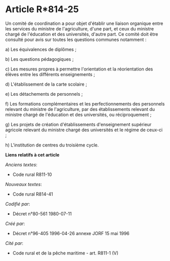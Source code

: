 # Article R*814-25

Un comité de coordination a pour objet d'établir une liaison organique entre les services du ministre de l'agriculture, d'une
part, et ceux du ministre chargé de l'éducation et des universités, d'autre part. Ce comité doit être consulté pour avis sur
toutes les questions communes notamment :

a) Les équivalences de diplômes ;

b) Les questions pédagogiques ;

c) Les mesures propres à permettre l'orientation et la réorientation des élèves entre les différents enseignements ;

d) L'établissement de la carte scolaire ;

e) Les détachements de personnels ;

f) Les formations complémentaires et les perfectionnements des personnels relevant du ministre de l'agriculture, par des
établissements relevant du ministre chargé de l'éducation et des universités, ou réciproquement ;

g) Les projets de création d'établissements d'enseignement supérieur agricole relevant du ministre chargé des universités et
le régime de ceux-ci ;

h) L'institution de centres du troisième cycle.

**Liens relatifs à cet article**

_Anciens textes_:

  - Code rural R811-10

_Nouveaux textes_:

  - Code rural R814-41

_Codifié par_:

  - Décret n°80-561 1980-07-11

_Créé par_:

  - Décret n°96-405 1996-04-26 annexe JORF 15 mai 1996

_Cité par_:

  - Code rural et de la pêche maritime - art. R811-1 (V)

